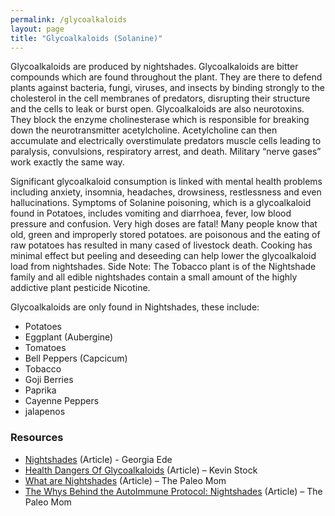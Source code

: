 ```yaml
---
permalink: /glycoalkaloids
layout: page
title: "Glycoalkaloids (Solanine)"
---
```

Glycoalkaloids are produced by nightshades. Glycoalkaloids are bitter compounds which are found throughout the plant. They are there to defend plants against bacteria, fungi, viruses, and insects by binding strongly to the cholesterol in the cell membranes of predators, disrupting their structure and the cells to leak or burst open. Glycoalkaloids are also neurotoxins. They block the enzyme cholinesterase which is responsible for breaking down the neurotransmitter acetylcholine. Acetylcholine can then accumulate and electrically overstimulate predators muscle cells leading to paralysis, convulsions, respiratory arrest, and death. Military “nerve gases” work exactly the same way.

Significant glycoalkaloid consumption is linked with mental health problems including anxiety, insomnia, headaches, drowsiness, restlessness and even hallucinations. Symptoms of Solanine poisoning, which is a glycoalkaloid found in Potatoes, includes vomiting and diarrhoea, fever, low blood pressure and confusion. Very high doses are fatal! Many people know that old, green and improperly stored potatoes. are poisonous and the eating of raw potatoes has resulted in many cased of livestock death.
Cooking has minimal effect but peeling and deseeding can help lower the glycoalkaloid load from nightshades. 
Side Note: The Tobacco plant is of the Nightshade family and all edible nightshades contain a small amount of the highly addictive plant pesticide Nicotine.

Glycoalkaloids are only found in Nightshades, these include:
- Potatoes
- Eggplant (Aubergine)
- Tomatoes
- Bell Peppers (Capcicum)
- Tobacco
- Goji Berries
- Paprika
- Cayenne Peppers
- jalapenos

### Resources
- [Nightshades](https://www.diagnosisdiet.com/full-article/nightshades) (Article) - Georgia Ede
- [Health Dangers Of Glycoalkaloids](https://www.kevinstock.io/health/health-dangers-of-glycoalkaloids/) (Article) – Kevin Stock
- [What are Nightshades](https://www.thepaleomom.com/what-are-nightshades/) (Article) – The Paleo Mom
- [The Whys Behind the AutoImmune Protocol: Nightshades](https://www.thepaleomom.com/the-whys-behind-autoimmune-protocol/) (Article) – The Paleo Mom


